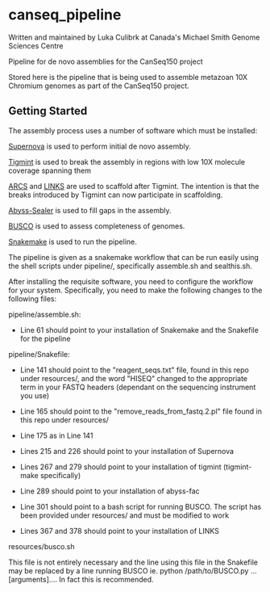 # canseq_pipeline
Written and maintained by Luka Culibrk at Canada's Michael Smith Genome Sciences Centre

Pipeline for de novo assemblies for the CanSeq150 project

Stored here is the pipeline that is being used to assemble metazoan 10X Chromium genomes as part of the CanSeq150 project. 

## Getting Started
The assembly process uses a number of software which must be installed:

[Supernova](https://support.10xgenomics.com/de-novo-assembly/software/overview/latest/welcome) is used to perform initial de novo assembly.

[Tigmint](https://github.com/bcgsc/tigmint) is used to break the assembly in regions with low 10X molecule coverage spanning them

[ARCS](https://github.com/bcgsc/arcs) and [LINKS](https://github.com/bcgsc/LINKS) are used to scaffold after Tigmint. The intention is that the breaks introduced by Tigmint can now participate in scaffolding.

[Abyss-Sealer](https://github.com/bcgsc/abyss/tree/master/Sealer) is used to fill gaps in the assembly.

[BUSCO](https://busco.ezlab.org/) is used to assess completeness of genomes.

[Snakemake](https://snakemake.readthedocs.io/en/stable/) is used to run the pipeline.

The pipeline is given as a snakemake workflow that can be run easily using the shell scripts under pipeline/, specifically assemble.sh and sealthis.sh.

After installing the requisite software, you need to configure the workflow for your system. Specifically, you need to make the following changes to the following files:

pipeline/assemble.sh: 
* Line 61 should point to your installation of Snakemake and the Snakefile for the pipeline

pipeline/Snakefile:
* Line 141 should point to the "reagent_seqs.txt" file, found in this repo under resources/, and the word "HISEQ" changed to the appropriate term in your FASTQ headers (dependant on the sequencing instrument you use)

* Line 165 should point to the "remove_reads_from_fastq.2.pl" file found in this repo under resources/

* Line 175 as in Line 141

* Lines 215 and 226 should point to your installation of Supernova

* Lines 267 and 279 should point to your installation of tigmint (tigmint-make specifically)

* Line 289 should point to your installation of abyss-fac

* Line 301 should point to a bash script for running BUSCO. The script has been provided under resources/ and must be modified to work

* Lines 367 and 378 should point to your installation of LINKS

resources/busco.sh

This file is not entirely necessary and the line using this file in the Snakefile may be replaced by a line running BUSCO ie. python /path/to/BUSCO.py ...\[arguments].... In fact this is recommended.

